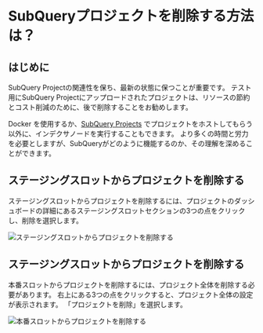 # SubQueryプロジェクトを削除する方法は？

## はじめに

SubQuery Projectの関連性を保ち、最新の状態に保つことが重要です。 テスト用にSubQuery Projectにアップロードされたプロジェクトは、リソースの節約とコスト削減のために、後で削除することをお勧めします。

Docker を使用するか、[SubQuery Projects](https://project.subquery.network/) でプロジェクトをホストしてもらう以外に、インデクサノードを実行することもできます。 より多くの時間と労力を必要としますが、SubQueryがどのように機能するのか、その理解を深めることができます。

## ステージングスロットからプロジェクトを削除する

ステージングスロットからプロジェクトを削除するには、プロジェクトのダッシュボードの詳細にあるステージングスロットセクションの3つの点をクリックし、削除を選択します。

![ステージングスロットからプロジェクトを削除する](/assets/img/delete_staging.png)

## ステージングスロットからプロジェクトを削除する

本番スロットからプロジェクトを削除するには、プロジェクト全体を削除する必要があります。 右上にある3つの点をクリックすると、プロジェクト全体の設定が表示されます。 「プロジェクトを削除」を選択します。

![本番スロットからプロジェクトを削除する](/assets/img/delete_production.png)